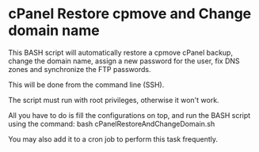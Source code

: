 cPanel Restore cpmove and Change domain name
============================================

This BASH script will automatically restore a cpmove cPanel backup, change the domain name, assign a new password for the user, fix DNS zones and synchronize the FTP passwords.

This will be done from the command line (SSH).

The script must run with root privileges, otherwise it won't work.

All you have to do is fill the configurations on top, and run the BASH script using the command: bash cPanelRestoreAndChangeDomain.sh

You may also add it to a cron job to perform this task frequently.